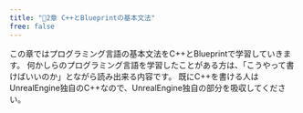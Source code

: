 ```yaml
---
title: "🔽2章 C++とBlueprintの基本文法"
free: false
---
```


この章ではプログラミング言語の基本文法をC++とBlueprintで学習していきます。
何かしらのプログラミング言語を学習したことがある方は、「こうやって書けばいいのか」とながら読み出来る内容です。
既にC++を書ける人はUnrealEngine独自のC++なので、UnrealEngine独自の部分を吸収してください。
